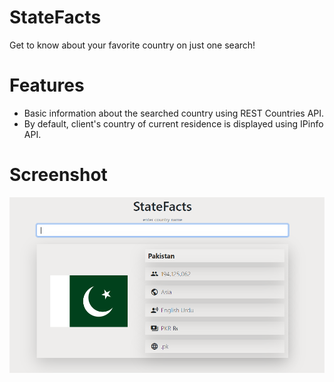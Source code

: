 # StateFacts
Get to know about your favorite country on just one search!

# Features
- Basic information about the searched country using REST Countries API.
- By default, client's country of current residence is displayed using IPinfo API.

# Screenshot
![alt-text](https://github.com/Sharoz21/StateFacts/blob/master/preview.PNG)


